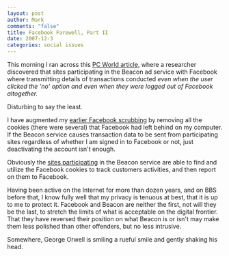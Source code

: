 ```yaml
--- 
layout: post
author: Mark
comments: "false"
title: Facebook Farewell, Part II
date: 2007-12-3
categories: social issues
---
```

This morning I ran across this <a href="http://www.pcworld.com/article/id,140182-c,onlineprivacy/article.html" title="Facebook Intrusive">PC World article</a>, where a researcher discovered that sites participating in the Beacon ad service with Facebook where transmitting details of transactions conducted <i>even when the user clicked the 'no' option and even when they were logged out of Facebook altogether.</i>

Disturbing to say the least.

I have augmented my <a href="http://www.zanshin.net/blogs/001383.html" title="Facebook Farewell">earlier Facebook scrubbing</a> by removing all the cookies (there were several) that Facebook had left behind on my computer.  If the Beacon service causes transaction data to be sent from participating sites regardless of whether I am signed in to Facebook or not, just deactivating the account isn't enough.

Obviously the <a href="http://www.dcoates.com/content/2007/11/17/41-sites-using-facebook-beacon-facebook-know-your-porn-viewing%3F" title="Participating Sites in Beacon">sites participating</a> in the Beacon service are able to find and utilize the Facebook cookies to track customers activities, and then report on them to Facebook.

Having been active on the Internet for more than dozen years, and on BBS before that, I know fully well that my privacy is tenuous at best, that it is up to me to protect it.  Facebook and Beacon are neither the first, not will they be the last, to stretch the limits of what is acceptable on the digital frontier.  That they have reversed their position on what Beacon is or isn't may make them less polished than other offenders, but no less intrusive.

Somewhere, George Orwell is smiling a rueful smile and gently shaking his head.
